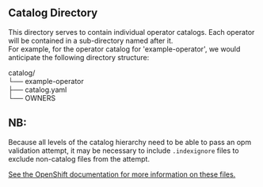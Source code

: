 
## Catalog Directory

This directory serves to contain individual operator catalogs.  Each operator will be contained in 
a sub-directory named after it.  
For example, for the operator catalog for 'example-operator', we would anticipate the following directory structure:

catalog/  
└── example-operator  
    ├── catalog.yaml  
    └── OWNERS  

## NB:  
Because all levels of the catalog hierarchy need to be able to pass an opm validation attempt, it may be necessary to include `.indexignore` files to exclude non-catalog files from the attempt. 

[See the OpenShift documentation for more information on these files.](https://docs.openshift.com/container-platform/4.10/operators/understanding/olm-packaging-format.html)


